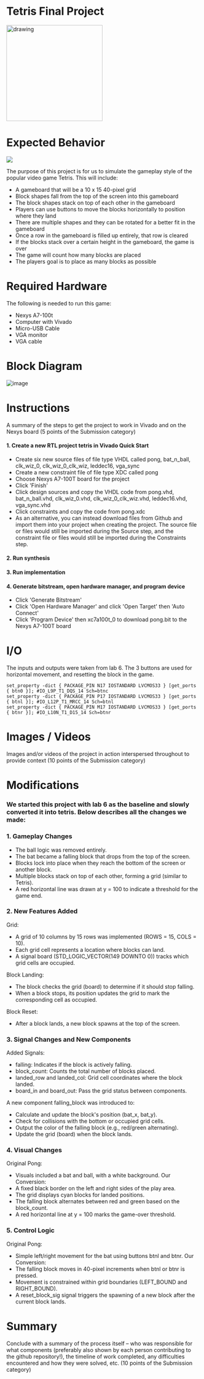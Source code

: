 # Tetris Final Project

<img src="https://upload.wikimedia.org/wikipedia/commons/thumb/9/9c/Typical_Tetris_Game.svg/800px-Typical_Tetris_Game.svg.png" alt="drawing" width="250"/>

# Expected Behavior

![](https://media.giphy.com/media/MOSebUr4rvZS0/giphy.gif?cid=790b7611y89cjijcemjxeo82wlig343d49jmynnubyurp9g2&ep=v1_gifs_search&rid=giphy.gif&ct=g)

The purpose of this project is for us to simulate the gameplay style of the popular video game Tetris.
This will include:

- A gameboard that will be a 10 x 15 40-pixel grid
- Block shapes fall from the top of the screen into this gameboard
- The block shapes stack on top of each other in the gameboard
- Players can use buttons to move the blocks horizontally to position where they land
- There are multiple shapes and they can be rotated for a better fit in the gameboard
- Once a row in the gameboard is filled up entirely, that row is cleared
- If the blocks stack over a certain height in the gameboard, the game is over
- The game will count how many blocks are placed
- The players goal is to place as many blocks as possible

# Required Hardware

The following is needed to run this game:

- Nexys A7-100t
- Computer with Vivado
- Micro-USB Cable
- VGA monitor
- VGA cable

# Block Diagram

![image](https://github.com/user-attachments/assets/dc0d718f-e1ca-4b59-8e9e-b92b6f5fe4d1)


# Instructions
A summary of the steps to get the project to work in Vivado and on the Nexys board (5 points of the Submission category)


#### 1. Create a new RTL project tetris in Vivado Quick Start
- Create six new source files of file type VHDL called pong, bat_n_ball, clk_wiz_0, clk_wiz_0_clk_wiz, leddec16, vga_sync
- Create a new constraint file of file type XDC called pong
- Choose Nexys A7-100T board for the project
- Click 'Finish'
- Click design sources and copy the VHDL code from pong.vhd, bat_n_ball.vhd, clk_wiz_0.vhd, clk_wiz_0_clk_wiz.vhd, leddec16.vhd, vga_sync.vhd
- Click constraints and copy the code from pong.xdc
- As an alternative, you can instead download files from Github and import them into your project when creating the project. The source file or files would still be imported during the Source step, and the constraint file or files would still be imported during the Constraints step.
#### 2. Run synthesis
#### 3. Run implementation
#### 4. Generate bitstream, open hardware manager, and program device
- Click 'Generate Bitstream'
- Click 'Open Hardware Manager' and click 'Open Target' then 'Auto Connect'
- Click 'Program Device' then xc7a100t_0 to download pong.bit to the Nexys A7-100T board

# I/O
The inputs and outputs were taken from lab 6. The 3 buttons are used for horizontal movement, and resetting the block in the game.

```
set_property -dict { PACKAGE_PIN N17 IOSTANDARD LVCMOS33 } [get_ports { btn0 }]; #IO_L9P_T1_DQS_14 Sch=btnc
set_property -dict { PACKAGE_PIN P17 IOSTANDARD LVCMOS33 } [get_ports { btnl }]; #IO_L12P_T1_MRCC_14 Sch=btnl
set_property -dict { PACKAGE_PIN M17 IOSTANDARD LVCMOS33 } [get_ports { btnr }]; #IO_L10N_T1_D15_14 Sch=btnr
```


# Images / Videos
Images and/or videos of the project in action interspersed throughout to provide context (10 points of the Submission category)

# Modifications
### We started this project with lab 6 as the baseline and slowly converted it into tetris. Below describes all the changes we made:

### 1. Gameplay Changes
  
  - The ball logic was removed entirely.
  - The bat became a falling block that drops from the top of the screen.
  - Blocks lock into place when they reach the bottom of the screen or another block.
  - Multiple blocks stack on top of each other, forming a grid (similar to Tetris).
  - A red horizontal line was drawn at y = 100 to indicate a threshold for the game end.


### 2. New Features Added
  Grid:
  - A grid of 10 columns by 15 rows was implemented (ROWS = 15, COLS = 10).
  - Each grid cell represents a location where blocks can land.
  - A signal board (STD_LOGIC_VECTOR(149 DOWNTO 0)) tracks which grid cells are occupied.


  Block Landing:
  - The block checks the grid (board) to determine if it should stop falling.
  - When a block stops, its position updates the grid to mark the corresponding cell as occupied.
    
  Block Reset:
  - After a block lands, a new block spawns at the top of the screen.

### 3. Signal Changes and New Components

  Added Signals:
  - falling: Indicates if the block is actively falling.
  - block_count: Counts the total number of blocks placed.
  - landed_row and landed_col: Grid cell coordinates where the block landed.
  - board_in and board_out: Pass the grid status between components.
    
  A new component falling_block was introduced to:
  - Calculate and update the block's position (bat_x, bat_y).
  - Check for collisions with the bottom or occupied grid cells.
  - Output the color of the falling block (e.g., red/green alternating).
  - Update the grid (board) when the block lands.

### 4. Visual Changes

  Original Pong:
  - Visuals included a bat and ball, with a white background.
  Our Conversion:
  - A fixed black border on the left and right sides of the play area.
  - The grid displays cyan blocks for landed positions.
  - The falling block alternates between red and green based on the block_count.
  - A red horizontal line at y = 100 marks the game-over threshold.

### 5. Control Logic

  Original Pong:
  - Simple left/right movement for the bat using buttons btnl and btnr.
  Our Conversion:
  - The falling block moves in 40-pixel increments when btnl or btnr is pressed.
  - Movement is constrained within grid boundaries (LEFT_BOUND and RIGHT_BOUND).
  - A reset_block_sig signal triggers the spawning of a new block after the current block lands.




# Summary

Conclude with a summary of the process itself – who was responsible for what components (preferably also shown by each person contributing to the github repository!), the timeline of work completed, any difficulties encountered and how they were solved, etc. (10 points of the Submission category)
